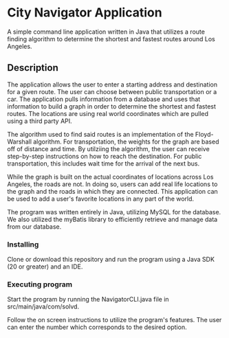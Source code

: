 # City Navigator Application
A simple command line application written in Java that utilizes a route finding algorithm to determine the shortest and fastest routes around Los Angeles.

## Description
The application allows the user to enter a starting address and destination for a given route. The user can choose between public transportation or a car.
The application pulls information from a database and uses that information to build a graph in order to determine the shortest and fastest routes. The locations are using real world coordinates which are pulled using a third party API.

The algorithm used to find said routes is an implementation of the Floyd-Warshall algorithm. For transportation, the weights for the graph are based off of distance and time. By utilziing the algorithm, the user can receive step-by-step instructions on how to reach the destination. For public transportation, this includes wait time for the arrival of the next bus.

While the graph is built on the actual coordinates of locations across Los Angeles, the roads are not. In doing so, users can add real life locations to the graph and the roads in which they are connected. This application can be used to add a user's favorite locations in any part of the world.

The program was written entirely in Java, utilizing MySQL for the database. We also utilized the myBatis library to efficiently retrieve and manage data from our database.

### Installing
Clone or download this repository and run the program using a Java SDK (20 or greater) and an IDE.

### Executing program
Start the program by running the NavigatorCLI.java file in src/main/java/com/solvd. 

Follow the on screen instructions to utilize the program's features. The user can enter the number which corresponds to the desired option.